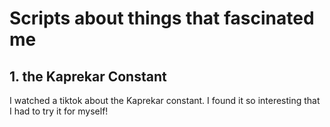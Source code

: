 # Scripts about things that fascinated me

## 1. the Kaprekar Constant
I watched a tiktok about the Kaprekar constant. I found it so interesting that I had to try it for myself!
